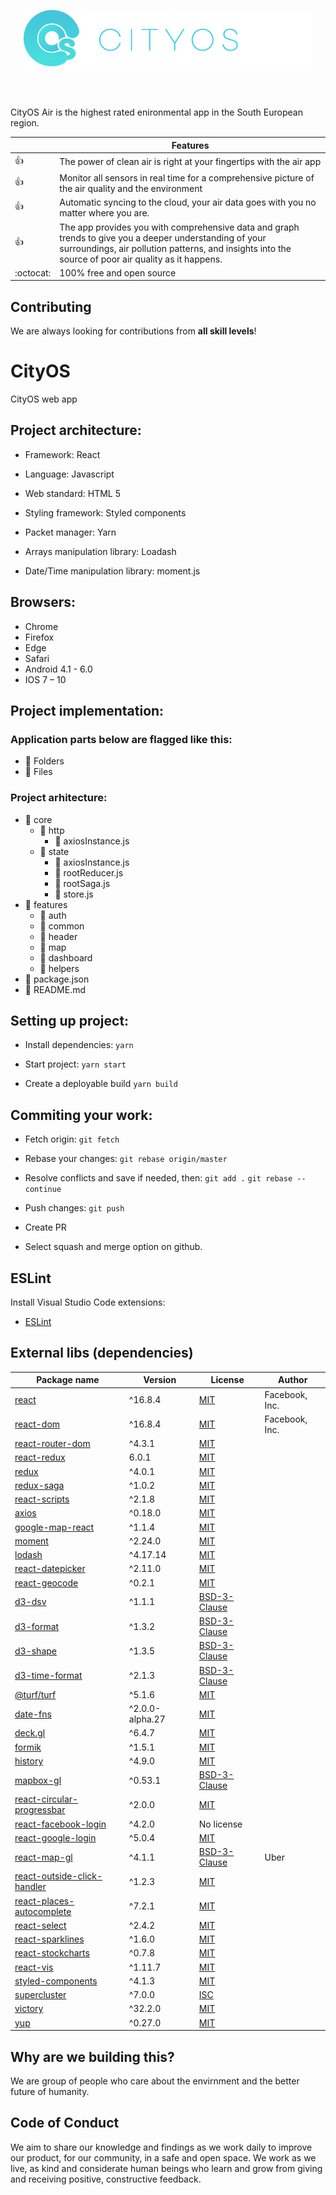 <p align="center"><a href="https://air.cityos.io/login"><img src="public/images/cityos-air-logo.png" /></a></p>
<br />
<br />

CityOS Air is the highest rated enironmental app in the South European region.

|         | Features  |
----------|-----------------
:thumbsup: | The power of clean air is right at your fingertips with the air app
:thumbsup: | Monitor all sensors in real time for a comprehensive picture of the air quality and the environment
:thumbsup: | Automatic syncing to the cloud, your air data goes with you no matter where you are.
:thumbsup: | The app provides you with comprehensive data and graph trends to give you a deeper understanding of your surroundings, air pollution patterns, and insights into the source of poor air quality as it happens.
:octocat: | 100% free and open source

## Contributing

We are always looking for contributions from **all skill levels**!

# CityOS
CityOS web app

## Project architecture: 
 
* Framework: React

* Language: Javascript 

* Web standard: HTML 5 

* Styling framework: Styled components 

* Packet manager: Yarn 

* Arrays manipulation library: Loadash 

* Date/Time manipulation library: moment.js 

## Browsers:
 * Chrome 
 * Firefox 
 * Edge 
 * Safari 
 * Android 4.1 - 6.0 
 * IOS 7 – 10 

 
## Project implementation: 

### Application parts below are flagged like this: 

* &#x1F4D2; Folders 
* &#x1F4D1; Files 


### Project arhitecture: 
* &#x1F4D2; core
    * &#x1F4D2; http
        * &#x1F4D1; axiosInstance.js
    * &#x1F4D2; state
        * &#x1F4D1; axiosInstance.js
        * &#x1F4D1; rootReducer.js
        * &#x1F4D1; rootSaga.js
        * &#x1F4D1; store.js
* &#x1F4D2; features
    * &#x1F4D2; auth
    * &#x1F4D2; common
    * &#x1F4D2; header
    * &#x1F4D2; map
    * &#x1F4D2; dashboard
    * &#x1F4D2; helpers
* &#x1F4D1; package.json
* &#x1F4D1; README.md


## Setting up project:

- Install dependencies:
`yarn`

- Start project:
`yarn start`

- Create a deployable build
`yarn build`


## Commiting your work:

- Fetch origin:
`git fetch`

- Rebase your changes:
`git rebase origin/master`

- Resolve conflicts and save if needed, then:
`git add .`
`git rebase --continue`

- Push changes:
`git push`

- Create PR

- Select squash and merge option on github.

## ESLint

Install Visual Studio Code extensions:

* [ESLint](https://marketplace.visualstudio.com/items?itemName=dbaeumer.vscode-eslint)

## External libs (dependencies)

| Package name | Version | License | Author |
| --- | --- | --- | --- |
| [react](https://reactjs.org/) | ^16.8.4 | [MIT](https://opensource.org/licenses/MIT) | Facebook, Inc. |
| [react-dom](https://reactjs.org/) | ^16.8.4 | [MIT](https://opensource.org/licenses/MIT) | Facebook, Inc. |
| [react-router-dom](https://github.com/ReactTraining/react-router/blob/master/packages/react-router-dom/README.md) | ^4.3.1 | [MIT](https://opensource.org/licenses/MIT) |
| [react-redux](https://github.com/reduxjs/react-redux) | 6.0.1 | [MIT](https://opensource.org/licenses/MIT) |
| [redux](https://github.com/reduxjs/redux) | ^4.0.1 | [MIT](https://opensource.org/licenses/MIT) |
| [redux-saga](https://github.com/redux-saga/redux-saga/blob/master/README.md) | ^1.0.2 | [MIT](https://opensource.org/licenses/MIT) |
| [react-scripts](https://github.com/facebook/create-react-app/blob/master/README.md) | ^2.1.8 | [MIT](https://opensource.org/licenses/MIT) |
| [axios](https://github.com/axios/axios) | ^0.18.0 | [MIT](https://opensource.org/licenses/MIT) |
| [google-map-react](https://github.com/google-map-react/google-map-react#readme) | ^1.1.4 | [MIT](https://opensource.org/licenses/MIT) |
| [moment](https://momentjs.com/) | ^2.24.0 | [MIT](https://opensource.org/licenses/MIT) |
| [lodash](https://lodash.com/) | ^4.17.14 | [MIT](https://opensource.org/licenses/MIT) |
| [react-datepicker](https://github.com/Hacker0x01/react-datepicker) | ^2.11.0 | [MIT](https://opensource.org/licenses/MIT) |
| [react-geocode](https://github.com/shukerullah/react-geocode#readme) | ^0.2.1 | [MIT](https://opensource.org/licenses/MIT) |
| [d3-dsv](https://github.com/d3/d3-dsv/blob/master/README.md) | ^1.1.1 | [BSD-3-Clause](https://github.com/d3/d3-dsv/blob/master/LICENSE) |
| [d3-format](https://github.com/d3/d3-format/blob/master/README.md) | ^1.3.2 | [BSD-3-Clause](https://github.com/d3/d3-format/blob/master/LICENSE) |
| [d3-shape](https://github.com/d3/d3-shape/blob/master/README.md) | ^1.3.5 | [BSD-3-Clause](https://github.com/d3/d3-shape/blob/master/LICENSE) |
| [d3-time-format](https://github.com/d3/d3-time-format/blob/master/README.md) | ^2.1.3 | [BSD-3-Clause](https://github.com/d3/d3-time-format/blob/master/LICENSE) |
| [@turf/turf](https://github.com/Turfjs/turf/blob/master/README.md) | ^5.1.6 | [MIT](https://opensource.org/licenses/MIT) |
| [date-fns](https://github.com/date-fns/date-fns/blob/master/README.md) | ^2.0.0-alpha.27 | [MIT](https://opensource.org/licenses/MIT) |
| [deck.gl](https://github.com/uber/deck.gl/blob/master/README.md) | ^6.4.7 | [MIT](https://opensource.org/licenses/MIT) |
| [formik](https://github.com/jaredpalmer/formik/blob/master/packages/formik/README.md) | ^1.5.1 | [MIT](https://opensource.org/licenses/MIT) |
| [history](https://github.com/ReactTraining/history/blob/master/README.md) | ^4.9.0 | [MIT](https://opensource.org/licenses/MIT) |
| [mapbox-gl](https://github.com/mapbox/mapbox-gl-js/blob/master/README.md) | ^0.53.1 | [BSD-3-Clause](https://github.com/mapbox/mapbox-gl-js/blob/master/LICENSE.txt) |
| [react-circular-progressbar](https://github.com/kevinsqi/react-circular-progressbar/blob/master/README.md) | ^2.0.0 | [MIT](https://opensource.org/licenses/MIT) |
| [react-facebook-login](https://github.com/keppelen/react-facebook-login/blob/master/README.md) | ^4.2.0 | No license |
| [react-google-login](https://github.com/anthonyjgrove/react-google-login/blob/master/README.md) | ^5.0.4 | [MIT](https://opensource.org/licenses/MIT) |
| [react-map-gl](https://github.com/uber/react-map-gl/blob/master/README.md) | ^4.1.1 | [BSD-3-Clause](https://github.com/uber/react-map-gl/blob/master/LICENSE) | Uber |
| [react-outside-click-handler](https://github.com/airbnb/react-outside-click-handler/blob/master/README.md) | ^1.2.3 | [MIT](https://opensource.org/licenses/MIT) |
| [react-places-autocomplete](https://github.com/hibiken/react-places-autocomplete/blob/master/README.md) | ^7.2.1 | [MIT](https://opensource.org/licenses/MIT) |
| [react-select](https://github.com/JedWatson/react-select/blob/master/README.md) | ^2.4.2 | [MIT](https://opensource.org/licenses/MIT) |
| [react-sparklines](https://github.com/borisyankov/react-sparklines/blob/master/README.md) | ^1.6.0 | [MIT](https://opensource.org/licenses/MIT) |
| [react-stockcharts](https://github.com/rrag/react-stockcharts/blob/master/README.md) | ^0.7.8 | [MIT](https://github.com/rrag/react-stockcharts/blob/master/LICENSE) |
| [react-vis](https://github.com/uber/react-vis/blob/master/README.md) | ^1.11.7 | [MIT](https://opensource.org/licenses/MIT) |
| [styled-components](https://github.com/styled-components/styled-components/blob/master/README.md) | ^4.1.3 | [MIT](https://opensource.org/licenses/MIT) |
| [supercluster](https://github.com/mapbox/supercluster/blob/master/README.md) | ^7.0.0 | [ISC](https://github.com/mapbox/supercluster/blob/master/LICENSE) |
| [victory](https://github.com/FormidableLabs/victory/blob/master/README.md) | ^32.2.0 | [MIT](https://opensource.org/licenses/MIT) |
| [yup](https://github.com/jquense/yup/blob/master/README.md) | ^0.27.0 | [MIT](https://opensource.org/licenses/MIT) |


## Why are we building this?

We are group of people who care about the envirnment and the better future of humanity.

## Code of Conduct

We aim to share our knowledge and findings as we work daily to improve our
product, for our community, in a safe and open space. We work as we live, as
kind and considerate human beings who learn and grow from giving and receiving
positive, constructive feedback.